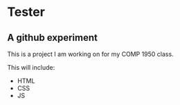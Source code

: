 # Tester
## A github experiment

This is a project I am working on for my COMP 1950 class. 

This will include:

* HTML
* CSS
* JS
